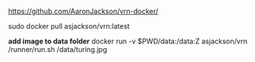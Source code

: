 
https://github.com/AaronJackson/vrn-docker/


sudo docker pull asjackson/vrn:latest

**add image to data folder**
docker run -v $PWD/data:/data:Z asjackson/vrn /runner/run.sh /data/turing.jpg